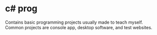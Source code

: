# c# prog
Contains basic programming projects usually made to teach myself. Common projects are console app, desktop software, and test websites.
